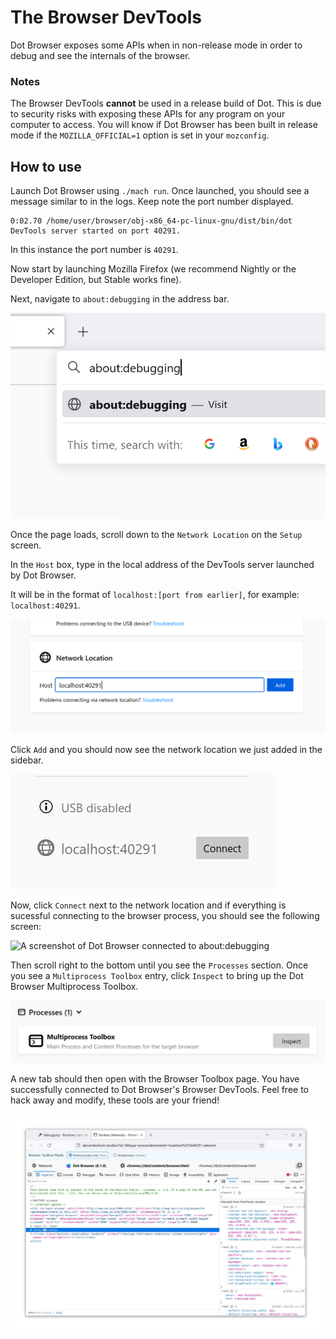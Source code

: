 # The Browser DevTools

Dot Browser exposes some APIs when in non-release mode in order to debug and see the internals of the browser.

### Notes

The Browser DevTools **cannot** be used in a release build of Dot. This is due to security risks with exposing these APIs for any program on your computer to access. You will know if Dot Browser has been built in release mode if the `MOZILLA_OFFICIAL=1` option is set in your `mozconfig`.

## How to use

Launch Dot Browser using `./mach run`. Once launched, you should see a message similar to in the logs. Keep note the port number displayed.

```
0:02.70 /home/user/browser/obj-x86_64-pc-linux-gnu/dist/bin/dot
DevTools server started on port 40291.
```

In this instance the port number is `40291`.

Now start by launching Mozilla Firefox (we recommend Nightly or the Developer Edition, but Stable works fine).

Next, navigate to `about:debugging` in the address bar.

![A screenshot of about:debugging typed into the Firefox addressbar](images/about_debugging_addressbar.png)

Once the page loads, scroll down to the `Network Location` on the `Setup` screen.

In the `Host` box, type in the local address of the DevTools server launched by Dot Browser.

It will be in the format of `localhost:[port from earlier]`, for example: `localhost:40291`.

![A screenshot of localhost:40291 typed into the Host field on the about:debugging page in the Network Location box](images/about_debugging_host.png)

Click `Add` and you should now see the network location we just added in the sidebar.

![A screenshot of localhost:40291 in the sidebar on about:debugging](images/about_debugging_sidebar.png)

Now, click `Connect` next to the network location and if everything is sucessful connecting to the browser process, you should see the following screen:

![A screenshot of Dot Browser connected to about:debugging](images/about_debugging_connected_browser.png)

Then scroll right to the bottom until you see the `Processes` section. Once you see a `Multiprocess Toolbox` entry, click `Inspect` to bring up the Dot Browser Multiprocess Toolbox.

![A screenshot of the processes section for the connected browser in about:debugging](images/about_debugging_browser_processes.png)

A new tab should then open with the Browser Toolbox page. You have successfully connected to Dot Browser's Browser DevTools. Feel free to hack away and modify, these tools are your friend!

![A screenshot of the Multiprocess Toolbox](images/about_debugging_toolbox_tab.jpg)
